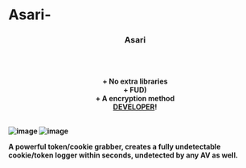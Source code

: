# Asari-

### <p align="center">Asari</p>
<br><br>
<p align="center">
<strong><strong>+ No extra libraries</strong>
<br>
<strong>+ FUD)</strong>
<br>
<strong>+ A encryption method</strong>
<br><a href="https://github.com/W6Z">DEVELOPER</a>!
<br><br>

![image](https://user-images.githubusercontent.com/68764672/182004580-b2ee5166-c9aa-4564-ae8a-d2553656f201.png)
![image](https://user-images.githubusercontent.com/68764672/182004583-d43d876f-88f6-4104-9bf3-8a68549d5447.png)



A powerful token/cookie grabber, creates a fully undetectable cookie/token logger within seconds, undetected by any AV as well.
